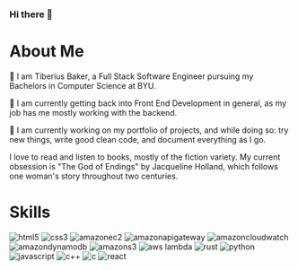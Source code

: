 ### Hi there 👋

# About Me
💬 I am Tiberius Baker, a Full Stack Software Engineer pursuing my Bachelors in Computer Science at BYU.

🌱 I am currently getting back into Front End Development in general, as my job has me mostly working with the backend.

🔭 I am currently working on my portfolio of projects, and while doing so: try new things, write good clean code, and document everything as I go.

I love to read and listen to books, mostly of the fiction variety. My current obsession is "The God of Endings" by Jacqueline Holland, which follows one woman's story throughout two centuries.

# Skills

![html5](https://img.shields.io/badge/html5-E34F26?style=for-the-badge&logo=html&logoColor=#E34F26)
![css3](https://img.shields.io/badge/css3-1572B6?style=for-the-badge&logo=css3&logoColor=#1572B6)
![amazonec2](https://img.shields.io/badge/amazonec2-FF9900?style=for-the-badge&logo=amazonec2&logoColor=#FF9900)
![amazonapigateway](https://img.shields.io/badge/amazonapigateway-FF4F8B?style=for-the-badge&logo=amazonapigateway&logoColor=#FF4F8B)
![amazoncloudwatch](https://img.shields.io/badge/amazoncloudwatch-FF4F8B?style=for-the-badge&logo=amazoncloudwatch&logoColor=#FF4F8B)
![amazondynamodb](https://img.shields.io/badge/amazondynamodb-8C4FFF?style=for-the-badge&logo=amazondynamodb&logoColor=#8C4FFF)
![amazons3](https://img.shields.io/badge/amazons3-569A31?style=for-the-badge&logo=amazons3&logoColor=#569A31)
![aws lambda](https://img.shields.io/badge/awslambda-FF9900?style=for-the-badge&logo=awslambda&logoColor=#FF9900)
![rust](https://img.shields.io/badge/rust-000000?style=for-the-badge&logo=rust&logoColor=#000000)
![python](https://img.shields.io/badge/python-3776AB?style=for-the-badge&logo=python&logoColor=#3776AB)
![javascript](https://img.shields.io/badge/javascript-F7DF1E?style=for-the-badge&logo=javascript&logoColor=#F7DF1E)
![c++](https://img.shields.io/badge/c++-00599C?style=for-the-badge&logo=C++&logoColor=#00599C)
![c](https://img.shields.io/badge/c-A8B9CC?style=for-the-badge&logo=C&logoColor=#A8B9CC)
![react](https://img.shields.io/badge/react-61DAFB?style=for-the-badge&logo=React&logoColor=#61DAFB)
<!--
**TiberiusBaker/TiberiusBaker** is a ✨ _special_ ✨ repository because its `README.md` (this file) appears on your GitHub profile.

Here are some ideas to get you started:

- 🔭 I’m currently working on ...
- 🌱 I’m currently learning ...
- 👯 I’m looking to collaborate on ...
- 🤔 I’m looking for help with ...
- 💬 Ask me about ...
- 📫 How to reach me: ...
- 😄 Pronouns: ...
- ⚡ Fun fact: ...
-->
